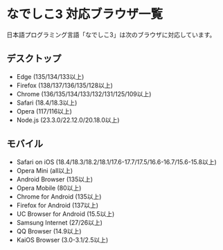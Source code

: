 # なでしこ3 対応ブラウザ一覧

日本語プログラミング言語「なでしこ3」は次のブラウザに対応しています。

## デスクトップ

- Edge (135/134/133以上)
- Firefox (138/137/136/135/128以上)
- Chrome (136/135/134/133/132/131/125/109以上)
- Safari (18.4/18.3以上)
- Opera (117/116以上)
- Node.js (23.3.0/22.12.0/20.18.0以上)

## モバイル

- Safari on iOS (18.4/18.3/18.2/18.1/17.6-17.7/17.5/16.6-16.7/15.6-15.8以上)
- Opera Mini (all以上)
- Android Browser (135以上)
- Opera Mobile (80以上)
- Chrome for Android (135以上)
- Firefox for Android (137以上)
- UC Browser for Android (15.5以上)
- Samsung Internet (27/26以上)
- QQ Browser (14.9以上)
- KaiOS Browser (3.0-3.1/2.5以上)
